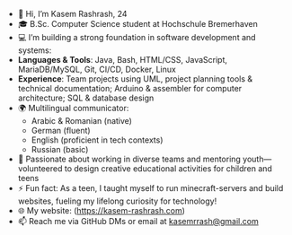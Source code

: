 - 👋 Hi, I’m Kasem Rashrash, 24  
- 🎓 B.Sc. Computer Science student at Hochschule Bremerhaven  
- 💻 I’m building a strong foundation in software development and systems:  
- **Languages & Tools**: Java, Bash, HTML/CSS, JavaScript, MariaDB/MySQL, Git, CI/CD, Docker, Linux  
- **Experience**: Team projects using UML, project planning tools & technical documentation; Arduino & assembler for computer architecture; SQL & database design    
- 🌍 Multilingual communicator:  
  - Arabic & Romanian (native)  
  - German (fluent)  
  - English (proficient in tech contexts)  
  - Russian (basic)  
- 🤝 Passionate about working in diverse teams and mentoring youth—volunteered to design creative educational activities for children and teens  
- ⚡ Fun fact: As a teen, I taught myself to run minecraft-servers and build websites, fueling my lifelong curiosity for technology!
- 🌐 My website: (https://kasem-rashrash.com) 
- 📫 Reach me via GitHub DMs or email at kasemrrash@gmail.com  

